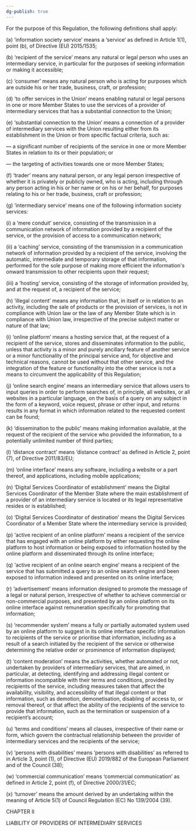```yaml
---
dg-publish: true
---
```

For the purpose of this Regulation, the following definitions shall apply:

(a) ‘information society service’ means a ‘service’ as defined in Article 1(1), point (b), of Directive (EU) 2015/1535;

(b) ‘recipient of the service’ means any natural or legal person who uses an intermediary service, in particular for the purposes of seeking information or making it accessible;

(c) ‘consumer’ means any natural person who is acting for purposes which are outside his or her trade, business, craft, or profession;

(d) ‘to offer services in the Union’ means enabling natural or legal persons in one or more Member States to use the services of a provider of intermediary services that has a substantial connection to the Union;

(e) ‘substantial connection to the Union’ means a connection of a provider of intermediary services with the Union resulting either from its establishment in the Union or from specific factual criteria, such as:

— a significant number of recipients of the service in one or more Member States in relation to its or their population; or

— the targeting of activities towards one or more Member States;

(f) ‘trader’ means any natural person, or any legal person irrespective of whether it is privately or publicly owned, who is acting, including through any person acting in his or her name or on his or her behalf, for purposes relating to his or her trade, business, craft or profession;

(g) ‘intermediary service’ means one of the following information society services:

(i) a ‘mere conduit’ service, consisting of the transmission in a communication network of information provided by a recipient of the service, or the provision of access to a communication network;

(ii) a ‘caching’ service, consisting of the transmission in a communication network of information provided by a recipient of the service, involving the automatic, intermediate and temporary storage of that information, performed for the sole purpose of making more efficient the information's onward transmission to other recipients upon their request;

(iii) a ‘hosting’ service, consisting of the storage of information provided by, and at the request of, a recipient of the service;

(h) ‘illegal content’ means any information that, in itself or in relation to an activity, including the sale of products or the provision of services, is not in compliance with Union law or the law of any Member State which is in compliance with Union law, irrespective of the precise subject matter or nature of that law;

(i) ‘online platform’ means a hosting service that, at the request of a recipient of the service, stores and disseminates information to the public, unless that activity is a minor and purely ancillary feature of another service or a minor functionality of the principal service and, for objective and technical reasons, cannot be used without that other service, and the integration of the feature or functionality into the other service is not a means to circumvent the applicability of this Regulation;

(j) ‘online search engine’ means an intermediary service that allows users to input queries in order to perform searches of, in principle, all websites, or all websites in a particular language, on the basis of a query on any subject in the form of a keyword, voice request, phrase or other input, and returns results in any format in which information related to the requested content can be found;

(k) ‘dissemination to the public’ means making information available, at the request of the recipient of the service who provided the information, to a potentially unlimited number of third parties;

(l) ‘distance contract’ means ‘distance contract’ as defined in Article 2, point (7), of Directive 2011/83/EU;

(m) ‘online interface’ means any software, including a website or a part thereof, and applications, including mobile applications;

(n) ‘Digital Services Coordinator of establishment’ means the Digital Services Coordinator of the Member State where the main establishment of a provider of an intermediary service is located or its legal representative resides or is established;

(o) ‘Digital Services Coordinator of destination’ means the Digital Services Coordinator of a Member State where the intermediary service is provided;

(p) ‘active recipient of an online platform’ means a recipient of the service that has engaged with an online platform by either requesting the online platform to host information or being exposed to information hosted by the online platform and disseminated through its online interface;

(q) ‘active recipient of an online search engine’ means a recipient of the service that has submitted a query to an online search engine and been exposed to information indexed and presented on its online interface;

(r) ‘advertisement’ means information designed to promote the message of a legal or natural person, irrespective of whether to achieve commercial or non-commercial purposes, and presented by an online platform on its online interface against remuneration specifically for promoting that information;

(s) ‘recommender system’ means a fully or partially automated system used by an online platform to suggest in its online interface specific information to recipients of the service or prioritise that information, including as a result of a search initiated by the recipient of the service or otherwise determining the relative order or prominence of information displayed;

(t) ‘content moderation’ means the activities, whether automated or not, undertaken by providers of intermediary services, that are aimed, in particular, at detecting, identifying and addressing illegal content or information incompatible with their terms and conditions, provided by recipients of the service, including measures taken that affect the availability, visibility, and accessibility of that illegal content or that information, such as demotion, demonetisation, disabling of access to, or removal thereof, or that affect the ability of the recipients of the service to provide that information, such as the termination or suspension of a recipient’s account;

(u) ‘terms and conditions’ means all clauses, irrespective of their name or form, which govern the contractual relationship between the provider of intermediary services and the recipients of the service;

(v) ‘persons with disabilities’ means ‘persons with disabilities’ as referred to in Article 3, point (1), of Directive (EU) 2019/882 of the European Parliament and of the Council (38);

(w) ‘commercial communication’ means ‘commercial communication’ as defined in Article 2, point (f), of Directive 2000/31/EC;

(x) ‘turnover’ means the amount derived by an undertaking within the meaning of Article 5(1) of Council Regulation (EC) No 139/2004 (39).

CHAPTER II

LIABILITY OF PROVIDERS OF INTERMEDIARY SERVICES